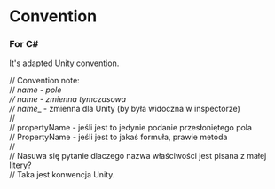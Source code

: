 # Convention
### For C#
  It's adapted Unity convention.
  
// Convention note:  
// __name - pole  
// name_ - zmienna tymczasowa  
// name__ - zmienna dla Unity (by była widoczna w inspectorze)  
//  
// propertyName - jeśli jest to jedynie podanie przesłoniętego pola  
// PropertyName - jeśli jest to jakaś formuła, prawie metoda  
//  
// Nasuwa się pytanie dlaczego nazwa właściwości jest pisana z małej litery?  
// Taka jest konwencja Unity.  

